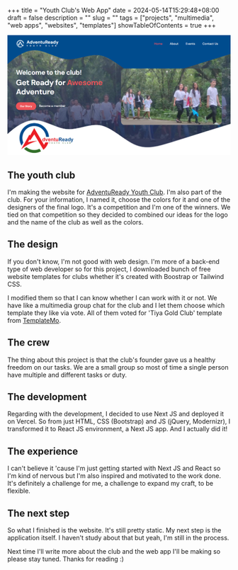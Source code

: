 +++
title = "Youth Club's Web App"
date = 2024-05-14T15:29:48+08:00
draft = false
description = ""
slug = ""
tags = ["projects", "multimedia", "web apps", "websites", "templates"]
showTableOfContents = true
+++

<!-- It's been a while since my last drop. Sorry for having no updates for more than 2 months. I wanted to write but I have nothing to write about. Maybe I do have but it's not something I want to share. -->

![AdventuReady Youth Club - Homepage](homepage.png)

## The youth club

I'm making the website for [AdventuReady Youth Club](https://www.facebook.com/AdventuReadyYouthClub). I'm also part of the club. For your information, I named it, choose the colors for it and one of the designers of the final logo. It's a competition and I'm one of the winners. We tied on that competition so they decided to combined our ideas for the logo and the name of the club as well as the colors.

## The design
If you don't know, I'm not good with web design. I'm more of a back-end type of web developer so for this project, I downloaded bunch of free website templates for clubs whether it's created with Boostrap or Tailwind CSS.

I modified them so that I can know whether I can work with it or not. We have like a multimedia group chat for the club and I let them choose which template they like via vote. All of them voted for 'Tiya Gold Club' template from [TemplateMo](https://templatemo.com).

## The crew
The thing about this project is that the club's founder gave us a healthy freedom on our tasks. We are a small group so most of time a single person have multiple and different tasks or duty.

## The development
Regarding with the development, I decided to use Next JS and deployed it on Vercel. So from just HTML, CSS (Bootstrap) and JS (jQuery, Modernizr), I transformed it to React JS environment, a Next JS app. And I actually did it!

## The experience
I can't believe it 'cause I'm just getting started with Next JS and React so I'm kind of nervous but I'm also inspired and motivated to the work done. It's definitely a challenge for me, a challenge to expand my craft, to be flexible.

## The next step
So what I finished is the website. It's still pretty static. My next step is the application itself. I haven't study about that but yeah, I'm still in the process.

Next time I'll write more about the club and the web app I'll be making so please stay tuned. Thanks for reading :)